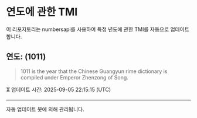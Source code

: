 
# 연도에 관한 TMI

이 리포지토리는 numbersapi를 사용하여 특정 년도에 관한 TMI를 자동으로 업데이트합니다.

## 연도: (1011)
> 1011 is the year that the Chinese Guangyun rime dictionary is compiled under Emperor Zhenzong of Song.

⏳ 업데이트 시간: 2025-09-05 22:15:15 (UTC)

---
자동 업데이트 봇에 의해 관리됩니다.
